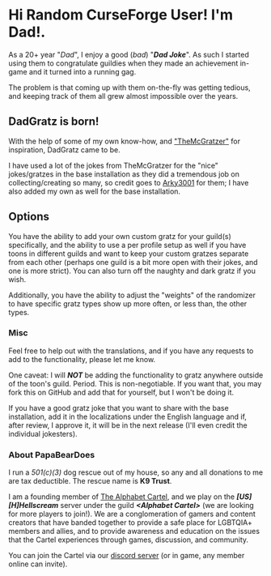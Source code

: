 # Hi Random CurseForge User! I'm Dad!.
As a 20+ year "*Dad*", I enjoy a good (_bad_) "***Dad Joke***". As such I started using them to congratulate guildies when they made an achievement in-game and it turned into a running gag.

The problem is that coming up with them on-the-fly was getting tedious, and keeping track of them all grew almost impossible over the years.

## DadGratz is born!
With the help of some of my own know-how, and ["TheMcGratzer"](https://www.curseforge.com/wow/addons/the-mcgratzer) for inspiration, DadGratz came to be.

I have used a lot of the jokes from TheMcGratzer for the "nice" jokes/gratzes in the base installation as they did a tremendous job on collecting/creating so many, so credit goes to [Arky3001](https://www.curseforge.com/members/arky3001/projects) for them; I have also added my own as well for the base installation.

## Options
You have the ability to add your own custom gratz for your guild(s) specifically, and the ability to use a per profile setup as well if you have toons in different guilds and want to keep your custom gratzes separate from each other (perhaps one guild is a bit more open with their jokes, and one is more strict). You can also turn off the naughty and dark gratz if you wish.

Additionally, you have the ability to adjust the "weights" of the randomizer to have specific gratz types show up more often, or less than, the other types.

### Misc
Feel free to help out with the translations, and if you have any requests to add to the functionality, please let me know.

One caveat:  I will ***NOT*** be adding the functionality to gratz anywhere outside of the toon's guild.  Period.  This is non-negotiable. If you want that, you may fork this on GitHub and add that for yourself, but I won't be doing it.

If you have a good gratz joke that you want to share with the base installation, add it in the localizations under the English language and if, after review, I approve it, it will be in the next release (I'll even credit the individual jokesters).

### About PapaBearDoes
I run a *501(c)(3)* dog rescue out of my house, so any and all donations to me are tax deductible. The rescue name is **K9 Trust**.

I am a founding member of [The Alphabet Cartel](https://discord.alphabetcartel.org), and we play on the ***\[US\]\[H\]Hellscream*** server under the guild ***&lt;Alphabet Cartel&gt;*** (we are looking for more players to join!).  We are a conglomeration of gamers and content creators that have banded together to provide a safe place for LGBTQIA+ members and allies, and to provide awareness and education on the issues that the Cartel experiences through games, discussion, and community.

You can join the Cartel via our [discord server](https://discord.alphabetcartel.org) (or in game, any member online can invite).